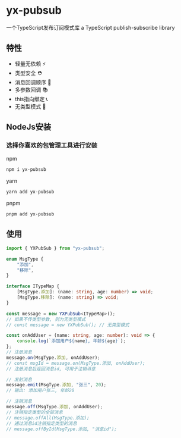 # yx-pubsub
一个TypeScript发布订阅模式库
a TypeScript publish-subscribe library

## 特性
- 轻量无依赖 ⚡
- 类型安全 ⛑️
- 消息回调顺序 💌
- 多参数回调 📚
- this指向绑定 📞
- 无类型模式 🚀

## NodeJs安装
### 选择你喜欢的包管理工具进行安装
npm
```bash
npm i yx-pubsub
```
yarn
```bash
yarn add yx-pubsub
```
pnpm
```bash
pnpm add yx-pubsub
```

## 使用
```typescript
import { YXPubSub } from "yx-pubsub";

enum MsgType {
    "添加",
    "移除",
}

interface ITypeMap {
    [MsgType.添加]: (name: string, age: number) => void;
    [MsgType.移除]: (name: string) => void;
}

const message = new YXPubSub<ITypeMap>();
// 如果不传类型参数, 则为无类型模式
// const message = new YXPubSub(); // 无类型模式

const onAddUser = (name: string, age: number): void => {
    console.log(`添加用户${name}, 年龄${age}`);
};
// 注册消息
message.on(MsgType.添加, onAddUser);
// const msgId = message.on(MsgType.添加, onAddUser);
// 注册消息后返回消息id, 可用于注销消息

// 发射消息
message.emit(MsgType.添加, "张三", 20);
// 输出: 添加用户张三, 年龄20

// 注销消息
message.off(MsgType.添加, onAddUser);
// 注销指定类型的全部消息
// message.offAll(MsgType.添加);
// 通过消息id注销指定类型的消息
// message.offById(MsgType.添加, "消息id");
```